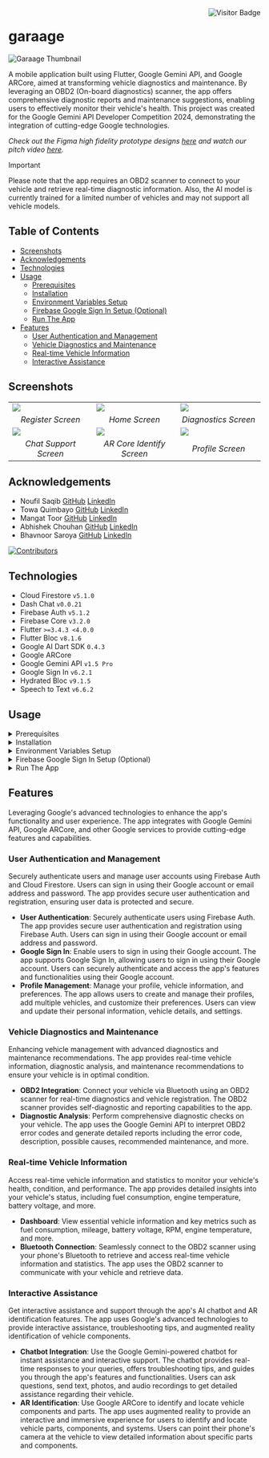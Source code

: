 <img align="right" alt="Visitor Badge" src="https://visitor-badge.laobi.icu/badge?page_id=immangat.GeminiHackahton">

# garaage

![Garaage Thumbnail](screenshots/garaage-thumbnail.jpg)

A mobile application built using Flutter, Google Gemini API, and Google ARCore, aimed at transforming vehicle diagnostics and maintenance. By leveraging an OBD2 (On-board diagnostics) scanner, the app offers comprehensive diagnostic reports and maintenance suggestions, enabling users to effectively monitor their vehicle's health. This project was created for the Google Gemini API Developer Competition 2024, demonstrating the integration of cutting-edge Google technologies.

_Check out the Figma high fidelity prototype designs [_here_](https://www.figma.com/design/YdUcQaqNCCKZ5ZTA5HZhlf/garaage?node-id=1-2&t=5zR3jATXVg4i26S8-1) and watch our pitch video [_here_](https://youtu.be/Y85shubvky4?si=xPZP078KL42boZAp)._

> [!IMPORTANT]
> Please note that the app requires an OBD2 scanner to connect to your vehicle and retrieve real-time diagnostic information. Also, the AI model is currently trained for a limited number of vehicles and may not support all vehicle models.

## Table of Contents

* [Screenshots](#screenshots)
* [Acknowledgements](#acknowledgements)
* [Technologies](#technologies)
* [Usage](#usage)
  * [Prerequisites](#prerequisites)
  * [Installation](#installation)
  * [Environment Variables Setup](#environment-variables-setup)
  * [Firebase Google Sign In Setup (Optional)](#firebase-google-sign-in-setup)
  * [Run The App](#run-the-app)
* [Features](#features)
  * [User Authentication and Management](#user-authentication-and-management)
  * [Vehicle Diagnostics and Maintenance](#vehicle-diagnostics-and-maintenance)
  * [Real-time Vehicle Information](#real-time-vehicle-information)
  * [Interactive Assistance](#interactive-assistance)

## Screenshots

<table width="100%">
  <tbody>
    <tr>
      <td width="33%"><img src="screenshots/register.jpg"/></td>
      <td width="33%"><img src="screenshots/home.jpg"/></td>
      <td width="33%"><img src="screenshots/diagnostics.jpg"/></td>
    </tr>
    <tr>
      <td width="33%" align="center"><em>Register Screen</em></td>
      <td width="33%" align="center"><em>Home Screen</em></td>
      <td width="33%" align="center"><em>Diagnostics Screen</em></td>
    </tr>
    <tr>
      <td width="33%"><img src="screenshots/chat-support.jpg"/></td>
      <td width="33%"><img src="screenshots/ar-core-identify.jpg"/></td>
      <td width="33%"><img src="screenshots/profile.jpg"/></td>
    </tr>
    <tr>
      <td width="33%" align="center"><em>Chat Support Screen</em></td>
      <td width="33%" align="center"><em>AR Core Identify Screen</em></td>
      <td width="33%" align="center"><em>Profile Screen</em></td>
    </tr>
  </tbody>
</table>

## Acknowledgements

* Noufil Saqib [GitHub](https://github.com/noufilsaqib) [LinkedIn](https://www.linkedin.com/in/muhammad-noufil-saqib/)
* Towa Quimbayo [GitHub](https://github.com/towaquimbayo) [LinkedIn](https://www.linkedin.com/in/towa-quimbayo/)
* Mangat Toor [GitHub](https://github.com/immangat) [LinkedIn](https://www.linkedin.com/in/immangat)
* Abhishek Chouhan [GitHub](https://github.com/abhishekchouhannk) [LinkedIn](https://www.linkedin.com/in/abhishekchouhannk)
* Bhavnoor Saroya [GitHub](https://github.com/BhavnoorSaroya) [LinkedIn](https://www.linkedin.com/in/bhavnoor-saroya)

[![Contributors](https://contrib.rocks/image?repo=immangat/Garaage)](https://github.com/immangat/Garaage/graphs/contributors)

## Technologies

* Cloud Firestore `v5.1.0`
* Dash Chat `v0.0.21`
* Firebase Auth `v5.1.2`
* Firebase Core `v3.2.0`
* Flutter `>=3.4.3 <4.0.0`
* Flutter Bloc `v8.1.6`
* Google AI Dart SDK `0.4.3`
* Google ARCore
* Google Gemini API `v1.5 Pro`
* Google Sign In `v6.2.1`
* Hydrated Bloc `v9.1.5`
* Speech to Text `v6.6.2`

## Usage

<details>
  <summary>Prerequisites</summary>

### Prerequisites

* [Flutter SDK](https://flutter.dev/docs/get-started/install)
* [Dart SDK](https://dart.dev/get-dart)
* [Android Studio](https://developer.android.com/studio)
* [VS Code](https://code.visualstudio.com/)
* [OBD2 Scanner](https://www.amazon.com/s?k=obd2+scanner)

</details>

<details>
  <summary>Installation</summary>

### Installation

1. Clone the repository to your local machine:

  ```sh
  git clone https://github.com/immangat/Garaage.git
  ```

2. Install the required dependencies:

  ```sh
  flutter pub get
  ```

3. Generate a new Google Gemini API key by following the instructions provided in the [Google Gemini API documentation](https://ai.google.dev/gemini-api/docs/api-key) and add the API key to your .env file.

</details>

<details>
  <summary>Environment Variables Setup</summary>

### Environment Variables Setup

For the project to run correctly, environment variable for Google Gemini API is required. Rename the `.env.example` to `.env`. Sign up for a Google Gemini API key by following the instructions provided in the [Google Gemini API documentation](https://ai.google.dev/gemini-api/docs/api-key) and add the API key to your `.env` file.

```sh
GOOGLE_GEMINI_API_KEY=YOUR_GOOGLE_GEMINI_API_KEY
```

</details>

<details>
  <summary>Firebase Google Sign In Setup (Optional)</summary>

### Firebase Google Sign In Setup

1. Create a new Firebase project in the [Firebase Console](https://console.firebase.google.com/).
2. Add an Android app to your Firebase project and follow the setup instructions to download the `google-services.json` file.
3. Add the `google-services.json` file to the `android/app` directory of your Flutter project.
4. Generate your SHA-1 key using the following command in the terminal:

```sh
cd android
./gradlew signingReport
```

5. Add the SHA-1 key to your Firebase project in the Firebase Console.
6. Enable Google Sign In in the Firebase Authentication settings.

</details>

<details>
  <summary>Run The App</summary>

### Run The App

In order to run the application, you need to have an Android emulator or a physical device connected to your computer. You can use the following commands to run the app:

```sh
flutter run
```

The app will be built and deployed to your emulator or device. You can interact with the app using the on-screen controls or your device's touch screen.

</details>

## Features

Leveraging Google's advanced technologies to enhance the app's functionality and user experience. The app integrates with Google Gemini API, Google ARCore, and other Google services to provide cutting-edge features and capabilities.

### User Authentication and Management

Securely authenticate users and manage user accounts using Firebase Auth and Cloud Firestore. Users can sign in using their Google account or email address and password. The app provides secure user authentication and registration, ensuring user data is protected and secure.

* __User Authentication__: Securely authenticate users using Firebase Auth. The app provides secure user authentication and registration using Firebase Auth. Users can sign in using their Google account or email address and password.
* __Google Sign In__: Enable users to sign in using their Google account. The app supports Google Sign In, allowing users to sign in using their Google account. Users can securely authenticate and access the app's features and functionalities using their Google account.
* __Profile Management__: Manage your profile, vehicle information, and preferences. The app allows users to create and manage their profiles, add multiple vehicles, and customize their preferences. Users can view and update their personal information, vehicle details, and settings.

### Vehicle Diagnostics and Maintenance

Enhancing vehicle management with advanced diagnostics and maintenance recommendations. The app provides real-time vehicle information, diagnostic analysis, and maintenance recommendations to ensure your vehicle is in optimal condition.

* __OBD2 Integration__: Connect your vehicle via Bluetooth using an OBD2 scanner for real-time diagnostics and vehicle registration. The OBD2 scanner provides self-diagnostic and reporting capabilities to the app.
* __Diagnostic Analysis__: Perform comprehensive diagnostic checks on your vehicle. The app uses the Google Gemini API to interpret OBD2 error codes and generate detailed reports including the error code, description, possible causes, recommended maintenance, and more.

### Real-time Vehicle Information

Access real-time vehicle information and statistics to monitor your vehicle's health, condition, and performance. The app provides detailed insights into your vehicle's status, including fuel consumption, engine temperature, battery voltage, and more.

* __Dashboard__: View essential vehicle information and key metrics such as fuel consumption, mileage, battery voltage, RPM, engine temperature, and more.
* __Bluetooth Connection__: Seamlessly connect to the OBD2 scanner using your phone's Bluetooth to retrieve and access real-time vehicle information and statistics. The app uses the OBD2 scanner to communicate with your vehicle and retrieve data.

### Interactive Assistance

Get interactive assistance and support through the app's AI chatbot and AR identification features. The app uses Google's advanced technologies to provide interactive assistance, troubleshooting tips, and augmented reality identification of vehicle components.

* __Chatbot Integration__: Use the Google Gemini-powered chatbot for instant assistance and interactive support. The chatbot provides real-time responses to your queries, offers troubleshooting tips, and guides you through the app's features and functionalities. Users can ask questions, send text, photos, and audio recordings to get detailed assistance regarding their vehicle.
* __AR Identification__: Use Google ARCore to identify and locate vehicle components and parts. The app uses augmented reality to provide an interactive and immersive experience for users to identify and locate vehicle parts, components, and systems. Users can point their phone's camera at the vehicle to view detailed information about specific parts and components.
